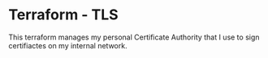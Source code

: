 # Terraform - TLS

This terraform manages my personal Certificate Authority that I use to sign certifiactes on my internal network.
